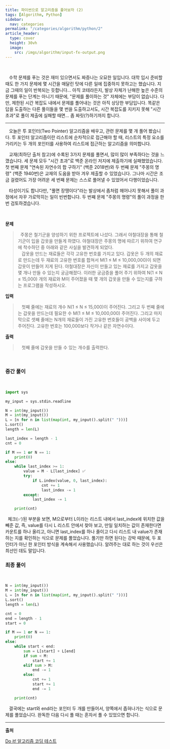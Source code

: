 ```yaml
---
title: 파이썬으로 알고리즘을 풀어보자 (2)
tags: [Algorithm, Python]
sidebar:
  nav: categories
permalink: "/categories/algorithm/python/2"
article_header:
  type: cover
  height: 30vh
  image:
    src: /imgs/algorithm/input-fx-output.png
---
```


<!--more-->

<br/>

&nbsp;&nbsp; 수학 문제를 푸는 것은 재미 있으면서도 짜증나는 오묘한 일입니다. 대학 입시 준비할 때도 한 가지 문제에 몇 시간을 매달린 탓에 다른 일에 집중하지 못하고는 했습니다. 지금 그때의 일이 반복되는 듯합니다... 아직 코테라든지, 발상 자체가 난해한 높은 수준의 문제를 푸는 단계는 아니기 때문에, "문제를 풀이하는 것" 자체에는 부담이 없습니다. 다만, 제한된 시간 복잡도 내에서 문제를 풀어내는 것은 아직 상당한 부담입니다. 똑같은 답을 도출하는 다른 풀이들을 몇 번을 도출하고서도, 시간 복잡도를 지키지 못해 "시간 초과"로 풀이 제출에 실패할 때면... 좀 짜릿(?)하기까지 합니다.

---

&nbsp;&nbsp; 오늘은 투 포인터(Two Pointer) 알고리즘을 배우고, 관련 문제를 몇 개 풀어 봤습니다. 투 포인터 알고리즘이란 리스트에 순차적으로 접근해야 할 때, 리스트의 특정 요소를 가리키는 두 개의 포인터를 사용하여 리스트에 접근하는 알고리즘을 의미합니다.

&nbsp;&nbsp; 교재(최하단 출처 참고)에 수록된 3가지 문제를 풀면서, 많이 많이 부족하다는 것을 느꼈습니다. 세 문제 모두 "시간 초과"로 백준 온라인 저지에 제출하기에 실패했었습니다. 첫 번째 문제 "연속된 자연수의 합 구하기" (백준 2018번)와 두 번째 문제 "주몽의 명령" (백준 1940번)은 교재의 도움을 받아 겨우 제출할 수 있었습니다. 그나마 시간은 조금 걸렸어도 가장 어려운 세 번째 문제는 스스로 풀어낼 수 있었어서 다행이었습니다.

&nbsp;&nbsp; 타성이기도 합니다만, "풀면 장땡이다"라는 발상에서 좀처럼 헤어나지 못해서 풀이 과정에서 자꾸 가로막히는 일이 빈번합니다. 두 번째 문제 "주몽의 명령"의 풀이 과정을 한 번 검토하겠습니다.

<br/>

**문제**

> &nbsp;&nbsp;주몽은 철기군을 양성하기 위한 프로젝트에 나섰다. 그래서 야철대장을 통해 철기군이 입을 갑옷을 만들게 하였다. 야철대장은 주몽의 명에 따르기 위하여 연구에 착수하던 중 아래와 같은 사실을 발견하게 되었다.  
> &nbsp;&nbsp; 갑옷을 만드는 재료들은 각각 고유한 번호를 가지고 있다. 갑옷은 두 개의 재료로 만드는데 두 재료의 고유한 번호를 합쳐서 M(1 ≤ M ≤ 10,000,000)이 되면 갑옷이 만들어 지게 된다. 야철대장은 자신이 만들고 있는 재료를 가지고 갑옷을 몇 개나 만들 수 있는지 궁금해졌다. 이러한 궁금증을 풀어 주기 위하여 N(1 ≤ N ≤ 15,000) 개의 재료와 M이 주어졌을 때 몇 개의 갑옷을 만들 수 있는지를 구하는 프로그램을 작성하시오.

**입력**

> &nbsp;&nbsp; 첫째 줄에는 재료의 개수 N(1 ≤ N ≤ 15,000)이 주어진다. 그리고 두 번째 줄에는 갑옷을 만드는데 필요한 수 M(1 ≤ M ≤ 10,000,000) 주어진다. 그리고 마지막으로 셋째 줄에는 N개의 재료들이 가진 고유한 번호들이 공백을 사이에 두고 주어진다. 고유한 번호는 100,000보다 작거나 같은 자연수이다.

**출력**

> &nbsp;&nbsp; 첫째 줄에 갑옷을 만들 수 있는 개수를 출력한다.

<br/>

### 중간 풀이

<br/>

```python
import sys

my_input = sys.stdin.readline

N = int(my_input())
M = int(my_input())
L = [n for n in list(map(int, my_input().split(" ")))]
L.sort()
length = len(L)

last_index = length - 1
cnt = 0

if M == 1 or N == 1:
    print(0)
else:
    while last_index >= 1:
        value = M - L[last_index] ✅
        try:
            if L.index(value, 0, last_index):
                cnt += 1
                last_index -= 1
        except:
            last_index -= 1

    print(cnt)
```

&nbsp;&nbsp;체크(✅)된 부분을 보면, M으로부터 L이라는 리스트 내에서 last_index에 위치한 값을 빼준 값, 즉, value를 다시 L 리스트 안에서 찾아 보고, 만일 일치하는 값이 존재한다면 카운트를 하나 올리고, 아니면 last_index를 하나 줄이고 다시 리스트 내 value가 존재하는 지를 확인하는 식으로 문제를 풀었습니다. 풀기만 하면 된다는 강박 때문에, 두 포인터가 아닌 한 포인터 방식을 계속해서 사용했습니다. 알려주는 대로 하는 것이 우선은 최선인 데도 말입니다.

### 최종 풀이

<br/>

```python
N = int(my_input())
M = int(my_input())
L = [n for n in list(map(int, my_input().split(" ")))]
L.sort()
length = len(L)

cnt = 0
end = length - 1
start = 0

if M == 1 or N == 1:
    print(0)
else:
    while start < end:
        sum = L[start] + L[end]
        if sum < M:
            start += 1
        elif sum > M:
            end -= 1
        else:
            cnt += 1
            start += 1
            end -= 1

    print(cnt)
```

&nbsp;&nbsp; 결국에는 start와 end라는 포인터 두 개를 만들어서, 양쪽에서 좁혀나가는 식으로 문제를 풀었습니다. 완독한 다음 다시 풀 때는 혼자서 풀 수 있었으면 합니다.

---

**출처**

[Do it! 알고리즘 코딩 테스트](https://product.kyobobook.co.kr/detail/S000061584928)
